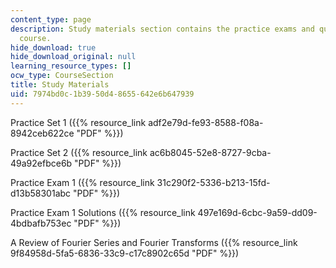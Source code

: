 ```yaml
---
content_type: page
description: Study materials section contains the practice exams and quiz for the
  course.
hide_download: true
hide_download_original: null
learning_resource_types: []
ocw_type: CourseSection
title: Study Materials
uid: 7974bd0c-1b39-50d4-8655-642e6b647939
---
```


Practice Set 1 ({{% resource_link adf2e79d-fe93-8588-f08a-8942ceb622ce "PDF" %}})

Practice Set 2 ({{% resource_link ac6b8045-52e8-8727-9cba-49a92efbce6b "PDF" %}})

Practice Exam 1 ({{% resource_link 31c290f2-5336-b213-15fd-d13b58301abc "PDF" %}})

Practice Exam 1 Solutions ({{% resource_link 497e169d-6cbc-9a59-dd09-4bdbafb753ec "PDF" %}})

A Review of Fourier Series and Fourier Transforms ({{% resource_link 9f84958d-5fa5-6836-33c9-c17c8902c65d "PDF" %}})